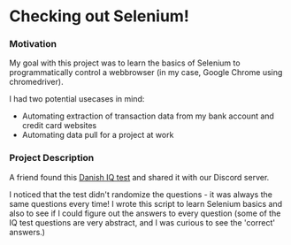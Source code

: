 # Checking out Selenium!

### Motivation
My goal with this project was to learn the basics of Selenium to programmatically control a webbrowser (in my case, Google Chrome using chromedriver).

I had two potential usecases in mind:
- Automating extraction of transaction data from my bank account and credit card websites
- Automating data pull for a project at work

### Project Description
A friend found this [Danish IQ test](http://mensa.dk/iqtest/index.html) and shared it with our Discord server.

I noticed that the test didn't randomize the questions - it was always the same questions every time!
I wrote this script to learn Selenium basics and also to see if I could figure out the answers to every question (some of the IQ test questions are very abstract, and I was curious to see the 'correct' answers.)